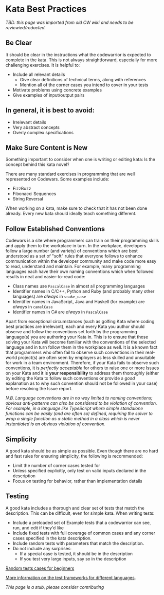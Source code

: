 # Kata Best Practices

_TBD: this page was imported from old CW wiki and needs to be reviewied/redacted._

## Be Clear

It should be clear in the instructions what the codewarrior is expected to complete in the kata. This is not always straightforward, especially for more challenging exercises. It is helpful to:

- Include all relevant details
  - Give clear definitions of technical terms, along with references
  - Mention all of the corner cases you intend to cover in your tests
- Motivate problems using concrete examples
- Give examples of input/output pairs

## In general, it is best to avoid:

- Irrelevant details
- Very abstract concepts
- Overly complex specifications

## Make Sure Content is New

Something important to consider when one is writing or editing kata: Is the concept behind this kata novel?

There are many standard exercises in programming that are well represented on Codewars. Some examples include:

- FizzBuzz
- Fibonacci Sequences
- String Reversal

When working on a kata, make sure to check that it has not been done already. Every new kata should ideally teach something different.

## Follow Established Conventions

Codewars is a site where programmers can train on their programming skills and apply them to the workplace in turn. In the workplace, developers follow a large number (and variety) of conventions which are best understood as a set of "soft" rules that everyone follows to enhance communication within the developer community and make code more easy to read, understand and maintain. For example, many programming languages each have their own naming conventions which when followed results in neat and easier-to-read code:

- Class names use `PascalCase` in almost all programming languages
- Identifier names in C/C++, Python and Ruby (and probably many other languages) are _always_ in `snake_case`
- Identifier names in JavaScript, Java and Haskell (for example) are _always_ in `camelCase`
- Identifier names in C# are _always_ in `PascalCase`

Apart from exceptional circumstances (such as golfing Kata where coding best practices are irrelevant), each and every Kata you author should observe and follow the conventions set forth by the programming language(s) you are authoring your Kata in. This is to ensure that those solving your Kata will become familiar with the conventions of the selected language and in turn follow them in the workplace as well. It is a known fact that programmers who often fail to observe such conventions in their real-world project(s) are often seen by employers as less skilled and unsuitable for work in a team environment. Therefore, if your Kata fails to observe such conventions, it is _perfectly acceptable_ for others to raise one or more Issues on your Kata and it is **your responsibility** to address them thoroughly (either by editing the Kata to follow such conventions or provide a _good_ explanation as to why such convention should not be followed in your case) before resolving the Issue report.

_N.B. Language conventions are in no way limited to naming conventions; obvious anti-patterns can also be considered to be violation of convention. For example, in a language like TypeScript where simple standalone functions can be easily (and are often so) defined, requiring the solver to wrap a single function as a static method in a class which is never instantiated is an obvious violation of convention._

## Simplicity

A good kata should be as simple as possible. Even though there are no hard and fast rules for ensuring simplicity, the following is recommended:

- Limit the number of corner cases tested for
- Unless specified explicitly, only test on valid inputs declared in the description
- Focus on testing for behavior, rather than implementation details

## Testing

A good kata includes a thorough and clear set of tests that match the description. This can be difficult, even for simple kata. When writing tests:

- Include a preloaded set of Example tests that a codewarrior can see, run, and edit if they'd like
- Include fixed tests with full coverage of common cases and any corner cases specified in the kata description.
- Include random tests with parameters that match the description.
- Do not include any surprises:
  - If a special case is tested, it should be in the description
  - If you test very large inputs, say so in the description

[Random tests cases for beginners](https://github.com/codingforeveryone/READMEs/blob/master/codewars/random-test-cases-for-complete-beginners.md)

[More information on the test frameworks for different languages](https://github.com/Codewars/codewars.com/wiki/Languages-and-Test-Frameworks).

_This page is a stub, please consider contributing_
